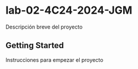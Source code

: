 # lab-02-4C24-2024-JGM 

Descripción breve del proyecto

## Getting Started

Instrucciones para empezar el proyecto